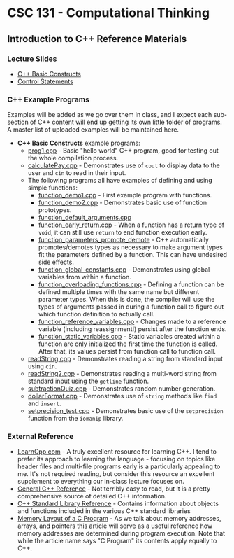 # CSC 131 - Computational Thinking
## Introduction to C++ Reference Materials

### Lecture Slides
 * [C++ Basic Constructs](https://docs.google.com/presentation/d/1j9Ik_DNFQWR4h15vtWa8-tFjRHB8gZPZ8LRyI9Ihjkk/edit?usp=sharing)
 * [Control Statements](https://docs.google.com/presentation/d/1LcwSrsmlZGT4F5mpUied-kkPxLccF9iJezE4N04V2D4/edit?usp=sharing)

### C++ Example Programs
Examples will be added as we go over them in class, and I expect each sub-section of C++ content will end up getting its own little folder of programs. A master list of uploaded examples will be maintained here.
 * **C++ Basic Constructs** example programs:
     * [prog1.cpp](./prog1.cpp) - Basic "hello world" C++ program, good for testing out the whole compilation process.
     * [calculatePay.cpp](./calculatePay.cpp) - Demonstrates use of `cout` to display data to the user and `cin` to read in their input.
     * The following programs all have examples of defining and using simple functions:
         * [function_demo1.cpp](./function_demo1.cpp) - First example program with functions.
         * [function_demo2.cpp](./function_demo2.cpp) - Demonstrates basic use of function prototypes.
         * [function_default_arguments.cpp](./function_default_arguments.cpp)
         * [function_early_return.cpp](./function_early_return.cpp) - When a function has a return type of `void`, it can still use `return` to end function execution early.
         * [function_parameters_promote_demote](./function_parameters_promote_demote.cpp) - C++ automatically promotes/demotes types as necessary to make argument types fit the parameters defined by a function. This can have undesired side effects.
         * [function_global_constants.cpp](./function_global_constants.cpp) - Demonstrates using global variables from within a function.
         * [function_overloading_functions.cpp](./function_overloading_functions.cpp) - Defining a function can be defined multiple times with the same name but different parameter types. When this is done, the compiler will use the types of arguments passed in during a function call to figure out which function definition to actually call.
         * [function_reference_variables.cpp](./function_reference_variables.cpp) - Changes made to a reference variable (including reassignment!) persist after the function ends.
         * [function_static_variables.cpp](./function_static_variables.cpp) - Static variables created within a function are only initialized the first time the function is called. After that, its values persist from function call to function call.
     * [readString.cpp](./readString.cpp) - Demonstrates reading a string from standard input using `cin`.
     * [readString2.cpp](./readString2.cpp) - Demonstrates reading a multi-word string from standard input using the `getline` function.
     * [subtractionQuiz.cpp](./subtractionQuiz.cpp) - Demonstrates random number generation.
     * [dollarFormat.cpp](./dollarFormat.cpp) - Demonstrates use of `string` methods like `find` and `insert`.
     * [setprecision_test.cpp](./setprecision_test.cpp) - Demonstrates basic use of the `setprecision` function from the `iomanip` library.
 

### External Reference
 * [LearnCpp.com](https://www.learncpp.com/) - A truly excellent resource for learning C++. I tend to prefer its approach to learning the language - focusing on topics like header files and multi-file programs early is a particularly appealing to me. It's not required reading, but consider this resource an excellent supplement to everything our in-class lecture focuses on.
 * [General C++ Reference](https://en.cppreference.com/w/) - Not terribly easy to read, but it is a pretty comprehensive source of detailed C++ information.
 * [C++ Standard Library Reference](http://www.cplusplus.com/reference/) - Contains information about objects and functions included in the various C++ standard libraries
 * [Memory Layout of a C Program](https://www.geeksforgeeks.org/memory-layout-of-c-program/) - As we talk about memory addresses, arrays, and pointers this article will serve as a useful reference how memory addresses are determined during program execution. Note that while the article name says "C Program" its contents apply equally to C++.

